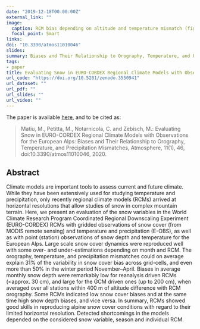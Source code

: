 ```yaml
---
date: "2019-12-18T00:00:00Z"
external_link: ""
image:
  caption: RCM bias depending on altitude and temperature mismatch (figure from paper)
  focal_point: Smart
links:
doi: "10.3390/atmos11010046"
slides:
summary: Biases and Their Relationship to Orography, Temperature, and Precipitation Mismatches
tags:
- paper
title: Evaluating Snow in EURO-CORDEX Regional Climate Models with Observations for the European Alps
url_code: "https://doi.org/10.5281/zenodo.3550941"
url_dataset: ""
url_pdf: ""
url_slides: ""
url_video: ""
---
```



The paper is available [here](https://doi.org/10.3390/atmos11010046), and to be cited as:


> Matiu, M., Petitta, M., Notarnicola, C. and Zebisch, M.: Evaluating Snow in EURO-CORDEX Regional Climate Models with Observations for the European Alps: Biases and Their Relationship to Orography, Temperature, and Precipitation Mismatches, Atmosphere, 11(1), 46, doi:10.3390/atmos11010046, 2020.


## Abstract

Climate models are important tools to assess current and future climate. While they have been extensively used for studying temperature and precipitation, only recently regional climate models (RCMs) arrived at horizontal resolutions that allow studies of snow in complex mountain terrain. Here, we present an evaluation of the snow variables in the World Climate Research Program Coordinated Regional Downscaling Experiment (EURO-CORDEX) RCMs with gridded observations of snow cover (from MODIS remote sensing) and temperature and precipitation (E-OBS), as well as with point (station) observations of snow depth and temperature for the European Alps. Large scale snow cover dynamics were reproduced well with some over- and under-estimations depending on month and RCM. The orography, temperature, and precipitation mismatches could on average explain 31% of the variability in snow cover bias across grid-cells, and even more than 50% in the winter period November&ndash;April. Biases in average monthly snow depth were remarkably low for reanalysis driven RCMs (&lt;approx. 30 cm), and large for the GCM driven ones (up to 200 cm), when averaged over all stations within 400 m of altitude difference with RCM orography. Some RCMs indicated low snow cover biases and at the same time high snow depth biases, and vice versa. In summary, RCMs showed good skills in reproducing alpine snow cover conditions with regard to their limited horizontal resolution. Detected shortcomings in the models depended on the considered snow variable, season and individual RCM.
